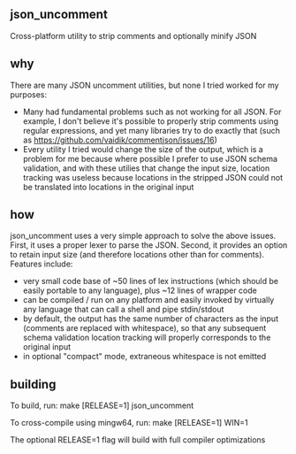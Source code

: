 ## json_uncomment
Cross-platform utility to strip comments and optionally minify JSON

## why
There are many JSON uncomment utilities, but none I tried worked for my purposes:
* Many had fundamental problems such as not working for all JSON. For example, I don't believe it's possible to properly strip comments using regular expressions, and yet many libraries try to do exactly that (such as https://github.com/vaidik/commentjson/issues/16)
* Every utility I tried would change the size of the output, which is a problem for me because where possible I prefer to use JSON schema validation, and with these utilies that change the input size, location tracking was useless because locations in the stripped JSON could not be translated into locations in the original input

## how
json_uncomment uses a very simple approach to solve the above issues. First, it uses a proper lexer to parse the JSON. Second, it provides an option to retain input size (and therefore locations other than for comments). Features include:
* very small code base of ~50 lines of lex instructions (which should be easily portable to any language), plus ~12 lines of wrapper code
* can be compiled / run on any platform and easily invoked by virtually any language that can call a shell and pipe stdin/stdout
* by default, the output has the same number of characters as the input (comments are replaced with whitespace), so that any subsequent schema validation location tracking will properly corresponds to the original input
* in optional "compact" mode, extraneous whitespace is not emitted

## building
To build, run:
   make [RELEASE=1] json_uncomment

To cross-compile using mingw64, run:
   make [RELEASE=1] WIN=1

The optional RELEASE=1 flag will build with full compiler optimizations
